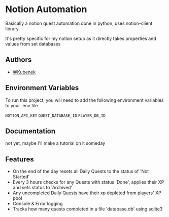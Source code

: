 
# Notion Automation

Basically a notion quest automation done in python, uses notion-client library

It's pretty specific for my notion setup as it directly takes properties and values from set databases

## Authors

- [@Kubenek](https://github.com/Kubenek)


## Environment Variables

To run this project, you will need to add the following environment variables to your .env file

`NOTION_API_KEY`
`QUEST_DATABASE_ID`
`PLAYER_DB_ID`




## Documentation

not yet, maybe I'll make a tutorial on it someday


## Features

- On the end of the day resets all Daily Quests to the status of 'Not Started'
- Every 3 hours checks for any Quests with status 'Done', applies their XP and sets status to 'Archived'
- Any uncompleted Daily Quests have their xp depleted from players' XP pool
- Console & Error logging
- Tracks how many quests completed in a file 'database.db' using sqlite3


